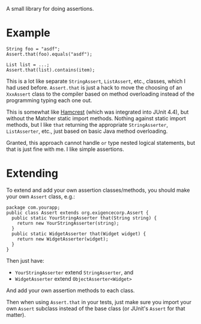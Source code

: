 
A small library for doing assertions.

Example
=======

    String foo = "asdf";
    Assert.that(foo).equals("asdf");

    List list = ...;
    Assert.that(list).contains(item);

This is a lot like separate `StringAssert`, `ListAssert`, etc., classes, which I had used before. `Assert.that` is just a hack to move the choosing of an `XxxAssert` class to the compiler based on method overloading instead of the programming typing each one out.

This is somewhat like [Hamcrest][1] (which was integrated into JUnit 4.4), but without the Matcher static import methods. Nothing against static import methods, but I like `that` returning the appropriate `StringAsserter`, `ListAsserter`, etc., just based on basic Java method overloading.

Granted, this approach cannot handle `or` type nested logical statements, but that is just fine with me. I like simple assertions.

[1]: http://code.google.com/p/hamcrest/

Extending
=========

To extend and add your own assertion classes/methods, you should make your own `Assert` class, e.g.:

    package com.yourapp;
    public class Assert extends org.exigencecorp.Assert {
      public static YourStringAsserter that(String string) {
        return new YourStringAsserter(string);
      }
      public static WidgetAsserter that(Widget widget) {
        return new WidgetAsserter(widget);
      }
    }

Then just have:

* `YourStringAsserter` extend `StringAsserter`, and
* `WidgetAsserter` extend `ObjectAsserter<Widget>`

And add your own assertion methods to each class.

Then when using `Assert.that` in your tests, just make sure you import your own `Assert` subclass instead of the base class (or JUnit's `Assert` for that matter).

